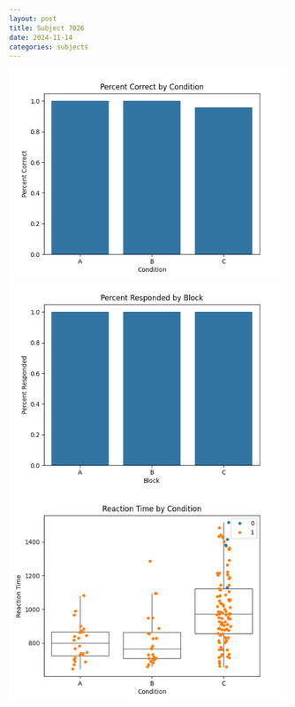 ```yaml
---
layout: post
title: Subject 7026
date: 2024-11-14
categories: subjects
---
```


![](data/7026/run-2/7026_ATS_percent_correct.png)
![](data/7026/run-2/7026_ATS_percent_responded.png)
![](data/7026/run-2/7026_ATS_rt.png)
